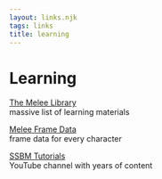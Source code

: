 ```yaml
---
layout: links.njk
tags: links
title: learning
---
```


# Learning

[The Melee Library](https://www.meleelibrary.com/)  
massive list of learning materials

[Melee Frame Data](https://meleeframedata.com/)  
frame data for every character

[SSBM Tutorials](https://www.youtube.com/SSBMTutorials)  
YouTube channel with years of content
